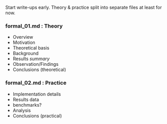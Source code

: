 Start write-ups early. Theory & practice split into separate files at least for now.

### formal_01.md : Theory

- Overview
- Motivation
- Theoretical basis
- Background
- Results _summary_
- Observation/Findings
- Conclusions (theoretical)

### formal_02.md : Practice

- Implementation details
- Results data
- benchmarks?
- Analysis
- Conclusions (practical)

